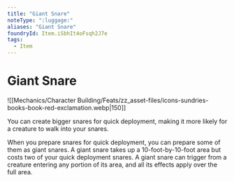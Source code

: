```yaml
---
title: "Giant Snare"
noteType: ":luggage:"
aliases: "Giant Snare"
foundryId: Item.iSbhIt4oFsqh2J7e
tags:
  - Item
---
```


# Giant Snare
![[Mechanics/Character Building/Feats/zz_asset-files/icons-sundries-books-book-red-exclamation.webp|150]]

You can create bigger snares for quick deployment, making it more likely for a creature to walk into your snares.

When you prepare snares for quick deployment, you can prepare some of them as giant snares. A giant snare takes up a 10-foot-by-10-foot area but costs two of your quick deployment snares. A giant snare can trigger from a creature entering any portion of its area, and all its effects apply over the full area.
